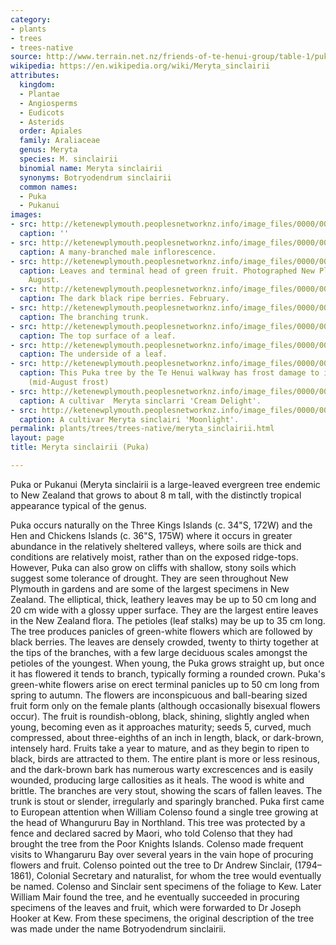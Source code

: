 ```yaml
---
category:
- plants
- trees
- trees-native
source: http://www.terrain.net.nz/friends-of-te-henui-group/table-1/puka-meryta-sinclairii.html
wikipedia: https://en.wikipedia.org/wiki/Meryta_sinclairii
attributes:
  kingdom:
  - Plantae
  - Angiosperms
  - Eudicots
  - Asterids
  order: Apiales
  family: Araliaceae
  genus: Meryta
  species: M. sinclairii
  binomial name: Meryta sinclairii
  synonyms: Botryodendrum sinclairii
  common names:
  - Puka
  - Pukanui
images:
- src: http://ketenewplymouth.peoplesnetworknz.info/image_files/0000/0003/8964/Meryta_sinclairii__Puka__Pukanui-009.JPG
  caption: ''
- src: http://ketenewplymouth.peoplesnetworknz.info/image_files/0000/0003/8974/Meryta_sinclairii__male_inflorescence.JPG
  caption: A many-branched male inflorescence.
- src: http://ketenewplymouth.peoplesnetworknz.info/image_files/0000/0003/8949/Meryta_sinclairii__Puka__Pukanui.JPG
  caption: Leaves and terminal head of green fruit. Photographed New Plymouth 20th
    August.
- src: http://ketenewplymouth.peoplesnetworknz.info/image_files/0000/0013/1488/1-Puka_berriers.jpg
  caption: The dark black ripe berries. February.
- src: http://ketenewplymouth.peoplesnetworknz.info/image_files/0000/0003/8599/Meryta_sinclairii__Puka-001.JPG
  caption: The branching trunk.
- src: http://ketenewplymouth.peoplesnetworknz.info/image_files/0000/0003/8954/Meryta_sinclairii__Puka__Pukanui-001.JPG
  caption: The top surface of a leaf.
- src: http://ketenewplymouth.peoplesnetworknz.info/image_files/0000/0003/8959/Meryta_sinclairii__Puka__Pukanui-003.JPG
  caption: The underside of a leaf.
- src: http://ketenewplymouth.peoplesnetworknz.info/image_files/0000/0002/1849/Mertyta_sinclairii__Puka.JPG
  caption: This Puka tree by the Te Henui walkway has frost damage to its leaves.
    (mid-August frost)
- src: http://ketenewplymouth.peoplesnetworknz.info/image_files/0000/0008/3383/Meryta_sinclarri_Cream_delight-001.JPG
  caption: A cultivar  Meryta sinclarri 'Cream Delight'.
- src: http://ketenewplymouth.peoplesnetworknz.info/image_files/0000/0008/4178/Meryta_sinclairi__Moonlight_.JPG
  caption: A cultivar Meryta sinclairi 'Moonlight'.
permalink: plants/trees/trees-native/meryta_sinclairii.html
layout: page
title: Meryta sinclairii (Puka)

---
```

Puka or Pukanui (Meryta sinclairii is a large-leaved evergreen tree endemic to New Zealand that grows to about 8 m tall, with the distinctly tropical appearance typical of the genus.

Puka occurs naturally on the Three Kings Islands (c. 34"S, 172W) and the Hen and Chickens Islands (c. 36"S, 175W) where it occurs in greater abundance in the relatively sheltered valleys, where soils are thick and conditions are relatively moist, rather than on the exposed ridge-tops. However, Puka can also grow on cliffs with shallow, stony soils which suggest some tolerance of drought. They are seen throughout New Plymouth in gardens and are some of the largest specimens in New Zealand.
The elliptical, thick, leathery leaves may be up to 50 cm long and 20 cm wide with a glossy upper surface. They are the largest entire leaves in the New Zealand flora. The petioles (leaf stalks) may be up to 35 cm long. The tree produces panicles of green-white flowers which are followed by black berries. The leaves are densely crowded, twenty to thirty together at the tips of the branches, with a few large deciduous scales amongst the petioles of the youngest.
When young, the Puka grows straight up, but once it has flowered it tends to branch, typically forming a rounded crown. Puka's green-white flowers arise on erect terminal panicles up to 50 cm long from spring to autumn. The flowers are inconspicuous and ball-bearing sized fruit form only on the female plants (although occasionally bisexual flowers occur). The fruit is roundish-oblong, black, shining, slightly angled when young, becoming even as it approaches maturity; seeds 5, curved, much compressed, about three-eighths of an inch in length, black, or dark-brown, intensely hard. Fruits take a year to mature, and as they begin to ripen to black, birds are attracted to them.
The entire plant is more or less resinous, and the dark-brown bark has numerous warty excrescences and is easily wounded, producing large callosities as it heals. The wood is white and brittle. The branches are very stout, showing the scars of fallen leaves. The trunk is stout or slender, irregularly and sparingly branched.
Puka first came to European attention when William Colenso found a single tree growing at the head of Whangururu Bay in Northland. This tree was protected by a fence and declared sacred by Maori, who told Colenso that they had brought the tree from the Poor Knights Islands. Colenso made frequent visits to Whangaruru Bay over several years in the vain hope of procuring flowers and fruit. Colenso pointed out the tree to Dr Andrew Sinclair, (1794–1861), Colonial Secretary and naturalist, for whom the tree would eventually be named. Colenso and Sinclair sent specimens of the foliage to Kew. Later William Mair found the tree, and he eventually succeeded in procuring specimens of the leaves and fruit, which were forwarded to Dr Joseph Hooker at Kew. From these specimens, the original description of the tree was made under the name Botryodendrum sinclairii.
